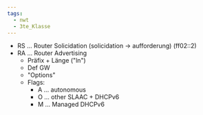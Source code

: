 ```yaml
---
tags:
  - nwt
  - 3te_Klasse
---
```

- RS ... Router Solicidation (solicidation → aufforderung) (ff02::2)
- RA ... Router Advertising
	- Präfix + Länge ("ln")
	- Def GW
	- "Options"
	- Flags:
		- A ... autonomous
		- O ... other  SLAAC + DHCPv6
		- M ... Managed DHCPv6